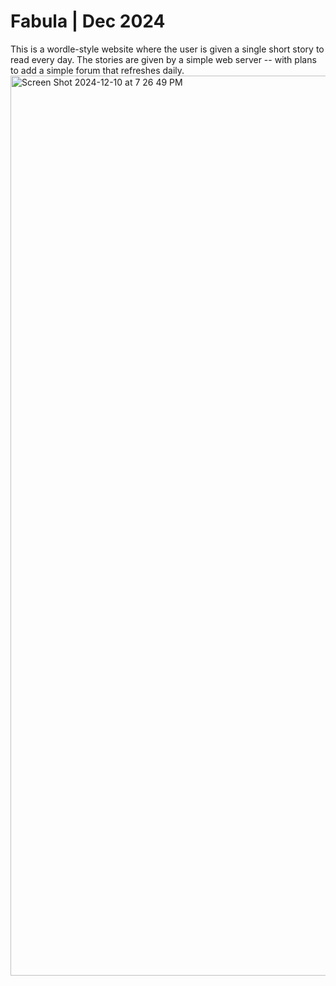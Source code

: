 # Fabula | Dec 2024
This is a wordle-style website where the user is given a single short story to read every day. The stories are given by a simple web server -- with plans to add a simple forum that refreshes daily.
<img width="1440" alt="Screen Shot 2024-12-10 at 7 26 49 PM" src="https://github.com/user-attachments/assets/7474dc48-a41b-4e3e-bbdb-0abc31b58a47">
